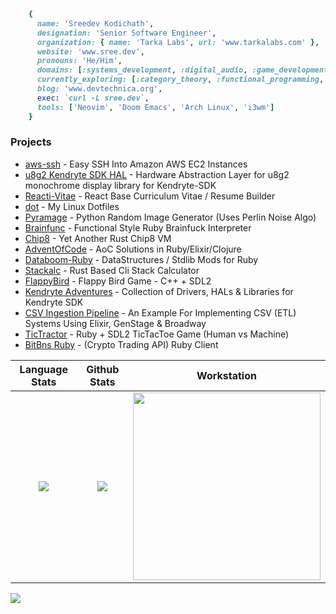 ```ruby
    {
      name: 'Sreedev Kodichath',
      designation: 'Senior Software Engineer',
      organization: { name: 'Tarka Labs', url: 'www.tarkalabs.com' },
      website: 'www.sree.dev',
      pronouns: 'He/Him',
      domains: [:systems_development, :digital_audio, :game_development, :web_development],
      currently_exploring: [:category_theory, :functional_programming, :lambda_calculus],
      blog: 'www.devtechnica.org',
      exec: `curl -L sree.dev`,
      tools: ['Neovim', 'Doom Emacs', 'Arch Linux', 'i3wm']
    }
```
### Projects
- [aws-ssh](https://github.com/sreedevk/aws-ssh) - Easy SSH Into Amazon AWS EC2 Instances
- [u8g2 Kendryte SDK HAL](https://github.com/sreedevk/u8g2-kendryte-sdk-hal) - Hardware Abstraction Layer for u8g2 monochrome display library for Kendryte-SDK
- [Reacti-Vitae](https://github.com/sreedevk/reacti-vitae) - React Base Curriculum Vitae / Resume Builder
- [dot](https://github.com/sreedevk/dot) - My Linux Dotfiles
- [Pyramage](https://github.com/sreedevk/pyramage) - Python Random Image Generator (Uses Perlin Noise Algo)
- [Brainfunc](https://github.com/sreedevk/brainfunc) - Functional Style Ruby Brainfuck Interpreter
- [Chip8](https://github.com/sreedevk/chip8) - Yet Another Rust Chip8 VM
- [AdventOfCode](https://github.com/sreedevk/advent-of-code) - AoC Solutions in Ruby/Elixir/Clojure
- [Databoom-Ruby](https://github.com/sreedevk/databoom-ruby) - DataStructures / Stdlib Mods for Ruby
- [Stackalc](https://github.com/sreedevk/stackalc) - Rust Based Cli Stack Calculator
- [FlappyBird](https://github.com/sreedevk/flappy-bird) - Flappy Bird Game - C++ + SDL2
- [Kendryte Adventures](https://github.com/sreedevk/kendryte-adventures) - Collection of Drivers, HALs & Libraries for Kendryte SDK
- [CSV Ingestion Pipeline](https://github.com/sreedevk/csv-ingestion-pipeline) - An Example For Implementing CSV (ETL) Systems Using Elixir, GenStage & Broadway
- [TicTractor](https://github.com/sreedevk/tictractor) - Ruby + SDL2 TicTacToe Game (Human vs Machine)
- [BitBns Ruby](https://github.com/sreedevk/bitbns-rb) - (Crypto Trading API) Ruby Client

Language Stats             |  Github Stats             |  Workstation
:-------------------------:|:-------------------------:|:-------------------------:
![](https://github-readme-stats.vercel.app/api/top-langs/?username=sreedevk&hide=javascript,html,erlang,scss,css,QML&langs_count=10&theme=midnight-purple&layout=compact)  | ![](https://github-readme-stats.vercel.app/api?username=sreedevk&theme=midnight-purple&count_private=true&show_icons=true) | <img src="https://user-images.githubusercontent.com/36154121/143623562-0ab62d26-c808-4925-b815-e2baa6f83f2e.jpg" width="300" />




![](https://activity-graph.herokuapp.com/graph?username=sreedevk&theme=react-dark)
